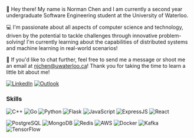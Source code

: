 👋 Hey there! My name is Norman Chen and I am currently a second year undergraduate Software Engineering student at the University of Waterloo.

💻 I'm passionate about all aspects of computer science and technology, driven by the potential to tackle challenges through innovative problem-solving! I'm currently learning about the capabilities of distributed systems and machine learning in real-world scenarios!

💬 If you'd like to chat further, feel free to send me a message or shoot me an email at njchen@uwaterloo.ca! Thank you for taking the time to learn a little bit about me!

<a href="https://www.linkedin.com/in/normanjchen/">![LinkedIn](https://img.shields.io/badge/Norman%20Chen-%231DA1F2.svg?style=for-the-badge&logo=LinkedIn&logoColor=white)</a>
<a href="mailto:njchen@uwaterloo.ca">![Outlook](https://img.shields.io/badge/njchen-0078D4?style=for-the-badge&logo=microsoft-outlook&logoColor=white)</a>
### Skills
![C++](https://img.shields.io/badge/C%2B%2B-00599C?style=for-the-badge&logo=c%2B%2B&logoColor=white)
![Go](https://img.shields.io/badge/Go-00ADD8?style=for-the-badge&logo=go&logoColor=white)
![Python](https://img.shields.io/badge/Python-FFD43B?style=for-the-badge&logo=python&logoColor=blue)
![Flask](https://img.shields.io/badge/flask-%23000.svg?style=for-the-badge&logo=flask&logoColor=white)
![JavaScript](https://img.shields.io/badge/JavaScript-323330?style=for-the-badge&logo=javascript&logoColor=F7DF1E)
![ExpressJS](https://img.shields.io/badge/Express.js-000000?style=for-the-badge&logo=express&logoColor=white)
![React](https://img.shields.io/badge/react-%2320232a.svg?style=for-the-badge&logo=react&logoColor=%2361DAFB)
<!--![Spring](https://img.shields.io/badge/Spring-6DB33F?style=for-the-badge&logo=spring&logoColor=white)-->
<!--![Spring Boot](https://img.shields.io/badge/Spring_Boot-F2F4F9?style=for-the-badge&logo=spring-boot)-->

![PostgreSQL](https://img.shields.io/badge/PostgreSQL-316192?style=for-the-badge&logo=postgresql&logoColor=white)
![MongoDB](https://img.shields.io/badge/MongoDB-4EA94B?style=for-the-badge&logo=mongodb&logoColor=white)
![Redis](https://img.shields.io/badge/redis-%23DD0031.svg?&style=for-the-badge&logo=redis&logoColor=white)
![AWS](https://img.shields.io/badge/AWS-FF9900?style=for-the-badge&logo=amazonaws&logoColor=white)
![Docker](https://img.shields.io/badge/Docker-2CA5E0?style=for-the-badge&logo=docker&logoColor=white)
![Kafka](https://img.shields.io/badge/Kafka-231F20?style=for-the-badge&logo=apache-kafka&logoColor=white)
![TensorFlow](https://img.shields.io/badge/TensorFlow-FF6F00?style=for-the-badge&logo=tensorflow&logoColor=white)

<!-- ## Stats -->
<!-- ![GitHub Profile](https://github-profile-summary-cards.vercel.app/api/cards/profile-details?username=normanchenn&theme=github_dark) -->
<!--![GitHub Stats](https://github-readme-stats-git-masterrstaa-rickstaa.vercel.app/api?username=normanchenn&theme=dark)
![GitHub Streak](https://github-readme-streak-stats.herokuapp.com/?user=normanchenn&theme=dark)-->


<!--https://github.com/alexandresanlim/Badges4-README.md-Profile?tab=readme-ov-file-->

